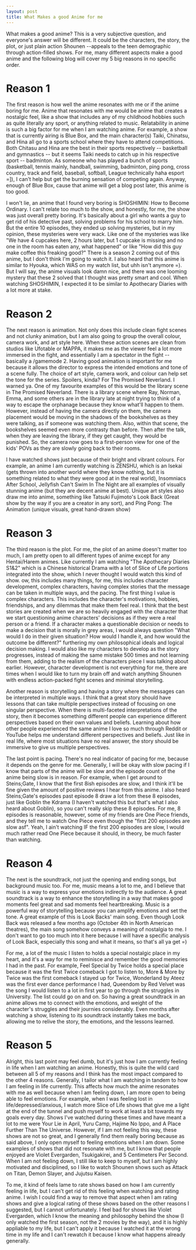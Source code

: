 ```yaml
---
layout: post 
title: What Makes a good Anime for me 
---
```


What makes a good anime? This is a very subjective question, and everyone's answer will be different. It could be the characters, the story, the plot, or just plain action Shounen --appeals to the teen demographic through action-filled shows. For me, many different aspects make a good anime and the following blog will cover my 5 big reasons in no specific order.   

# Reason 1 
The first reason is how well the anime resonates with me or if the anime boring for me. Anime that resonates with me would be anime that creates a nostalgic feel, like a show that includes any of my childhood hobbies such as quite literally any sport, or anything related to music. Relatability in anime is such a big factor for me when I am watching anime. For example, a show that is currently airing is Blue Box, and the main character(s) Taiki, Chinatsu, and Hina all go to a sports school where they have to attend competitions. Both Chitasu and Hina are the best in their sports respectively -- basketball and gymnastics -- but it seems Taiki needs to catch up in his respective sport -- badminton. As someone who has played a bunch of sports (basketball, tennis mainly, handball, swimming, badminton, ping pong, cross country, track and field, baseball, softball, League technically haha esport =]), I can't help but get the burning sensation of competing again. Anyway, enough of Blue Box, cause that anime will get a blog post later, this anime is too good.

I won't lie, an anime that I found very boring is SHOSHIMIN: How to Become Ordinary. I can't relate too much to the show, and honestly, for me, the show was just overall pretty boring. It's basically about a girl who wants a guy to get rid of his detective past, solving problems for his school to marry him. But the entire 10 episodes, they ended up solving mysteries, but in my opinion, these mysteries were very wack. Like one of the mysteries was like "We have 4 cupcakes here, 2 hours later, but 1 cupcake is missing and no one in the room has eaten any, what happened" or like "How did this guy make coffee this freaking good?" There is a season 2 coming out of this anime, but I don't think I'm going to watch it. I also heard that this anime is similar to Hyouka, which WAS on my watch list, but uhh isn't anymore =). But I will say, the anime visuals look damn nice, and there was one looming mystery that these 2 solved that I thought was pretty smart and cool. When watching SHOSHIMIN, I expected it to be similar to Apothecary Diaries with a lot more at stake.  

# Reason 2
The next reason is animation. Not only does this include clean fight scenes and not clunky animation, but I am also going to group the overall colour, camera work, and art style here. When these action scenes are clean from studios like Ufotable or MAPPA, it makes me as the viewer feel a lot more immersed in the fight, and essentially I am a spectator in the fight -- basically a /gamemode 2. Having good animation is important for me because it allows the director to express the intended emotions and tone of a scene fully. The choice of art style, camera work, and colour can help set the tone for the series. Spoilers, kinda? For The Promised Neverland. I warned ya. One of my favourite examples of this would be the library scene in The Promised Neverland. There is a library scene where Ray, Norman, Emma, and some others are in the library late at night trying to think of a way to escape the orphanage because they know what'll happen to them. However, instead of having the camera directly on them, the camera placement would be moving in the shadows of the bookshelves as they were talking, as if someone was watching them. Also, within that scene, the bookshelves seemed even more contrasty than before. Then after the talk, when they are leaving the library, if they get caught, they would be punished. So, the camera now goes to a first-person view for one of the kids' POVs as they are slowly going back to their rooms. 

I have watched shows just because of their bright and vibrant colours. For example, an anime I am currently watching is ZENSHU, which is an Isekai (gets thrown into another world where they know nothing, but it is something related to what they were good at in the real world), Insomniacs After School, Jellyfish Can't Swim In The Night are all examples of visually stunning anime (but they are decent anime at best). Unique art styles also draw me into anime, something like Tatsuki Fujimoto's Look Back (Great show by the way if you are a creator in any sort), and Ping Pong: The Animation (unique visuals, great hand-drawn show)

# Reason 3
The third reason is the plot. For me, the plot of an anime doesn't matter too much, I am pretty open to all different types of anime except for any Hentai/Harem animes. Like currently I am watching "The Apothecary Diaries S1&2" which is a Chinese historical Drama with a lot of Slice of Life portions integrated into the show, which I never thought I would watch this kind of show.  ow, this includes many things, for me, this includes character development, complex characters, having complex stories that the message can be taken in multiple ways, and the pacing. The first thing I value is complex characters. This includes the character's motivations, hobbies, friendships, and any dilemmas that make them feel real. I think that the best stories are created when we are so heavily engaged with the character that we start questioning anime characters' decisions as if they were a real person or a friend. If a character makes a questionable decision or needs to make a decision that is morally in grey areas, I would always question "What would I do in their given situation? How would I handle it, and how would the outcome be different?" furthering my own philosophical ideals and logical decision making. I would also like my characters to develop as the story progresses, instead of making the same mistake 500 times and not learning from them, adding to the realism of the characters piece I was talking about earlier. However, character development is not everything for me, there are times when I would like to turn my brain off and watch anything Shounen with endless action-packed fight scenes and minimal storytelling.

Another reason is storytelling and having a story where the messages can be interpreted in multiple ways. I think that a great story should have lessons that can take multiple perspectives instead of focusing on one singular perspective. When there is multi-faceted interpretations of the story, then it becomes something different people can experience different perspectives based on their own values and beliefs. Learning about how other people experienced the same anime I love so much through Reddit or YouTube helps me understand different perspectives and beliefs. Just like in real life, where most situations have no real answer, the story should be immersive to give us multiple perspectives. 

The last point is pacing. There's no real indicator of pacing for me, because it depends on the genre for me. Generally, I will be okay with slow pacing if I know that parts of the anime will be slow and the episode count of the anime being slow is in reason. For example, when I get around to Steins;Gate, I know that the first 8ish episodes are slow, and I think it'll be fine given the amount of positive reviews I hear from this anime. I also heard Steins;Gate's episodes past episode 8 draw a lot from these 8 episodes, just like Goblin the Kdrama (I haven't watched this but that's what I also heard about Goblin), so you can't really skip these 8 episodes. For me, 8 episodes is reasonable, however, some of my friends are One Piece friends, and they tell me to watch One Piece even though the "first 200 episodes are slow asf". Yeah, I ain't watching IF the first 200 episodes are slow, I would much rather read One Piece because it should, in theory, be much faster than watching.  

# Reason 4
The next is the soundtrack, not just the opening and ending songs, but background music too. For me, music means a lot to me, and I believe that music is a way to express your emotions indirectly to the audience. A great soundtrack is a way to enhance the storytelling in a way that makes good moments feel great and sad moments feel heartbreaking. Music is a powerful way of storytelling because you can amplify emotions and set the tone. A great example of this is Look Backs' main song. Even though Look Back was released a few months ago (October 4th in North American theatres), the main song somehow conveys a meaning of nostalgia to me. I don't want to go too much into it here because I will have a specific analysis of Look Back, especially this song and what it means, so that's all ya get =)

For me, a lot of the music I listen to holds a special nostalgic place in my heart, and it's a way for me to reminisce and remember the good memories I had in the past. For example, Feel Special by Twice holds a special place because it was the first Twice comeback I got to listen to, More & More by Twice was the first comeback I stayed up for Twice, Wonderland by Ateez was the first ever dance performance I had, Queendom by Red Velvet was the song I would listen to a lot in first year to go through the struggles in University. The list could go on and on. So having a great soundtrack in an anime allows me to connect with the emotions, and weight of the character's struggles and their journies considerably. Even months after watching a show, listening to its soundtrack instantly takes me back, allowing me to relive the story, the emotions, and the lessons learned.

# Reason 5
Alright, this last point may feel dumb, but it's just how I am currently feeling in life when I am watching an anime. Honestly, this is quite the wild card between all 5 of my reasons and I think has the most impact compared to the other 4 reasons. Generally, I tailor what I am watching in tandem to how I am feeling in life currently. This affects how much the anime resonates with me as well because when I am feeling down, I am more open to being able to feel emotions. For example, when I was feeling lost in life/depressed/anxious, I watch more Slice of Life shows that give me a light at the end of the tunnel and push myself to work at least a bit towards my goals every day. Shows I've watched during these times and have meant a lot to me were Your Lie in April, Yuru Camp, Hajime No Ippo, and A Place Further Than The Universe. However, if I am not feeling this way, these shows are not so great, and I generally find them really boring because as said above, I only open myself to feeling emotions when I am down. Some examples of shows that did not resonate with me, but I know that people enjoyed are Violet Evergarden, Tsukigakirei, and 5 Centimeters Per Second. When I am not feeling down, I still like to keep to myself, but I am highly motivated and disciplined, so I like to watch Shounen shows such as Attack on Titan, Demon Slayer, and Jujutsu Kaisen.

 To me, it kind of feels lame to rate shows based on how I am currently feeling in life, but I can't get rid of this feeling when watching and rating anime. I wish I could find a way to remove that aspect when I am rating shows and give a logical rating of these shows based on the other reasons I suggested, but I cannot unfortunately. I feel bad for shows like Violet Evergarden, which I know the meaning and philosophy behind the show (I only watched the first season, not the 2 movies by the way), and it is highly appliable to my life, but I can't apply it because I watched it at the wrong time in my life and I can't rewatch it because I know what happens already generally. 



